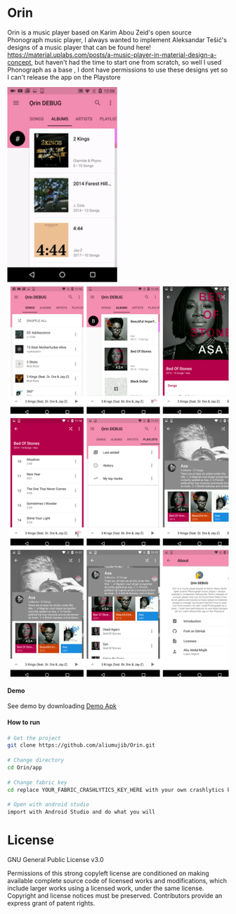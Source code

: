 # Orin
Orin is a music player based on Karim Abou Zeid\'s open source Phonograph music player,
I always wanted to implement  Aleksandar Tešić\'s designs of a music player that can be found here!
https://material.uplabs.com/posts/a-music-player-in-material-design-a-concept, but haven\'t had the time to start one from scratch,
so well I used Phonograph as a base , I dont have permissions to use these designs yet so I can\'t release the app on the Playstore

<img src="SCREENDATA/GIF1.gif" width="250" />
<img src="SCREENDATA/SCREENDATA1.png" width="850" />
<img src="SCREENDATA/SCREENDATA2.png" width="850" />
<img src="SCREENDATA/SCREENDATA3.png" width="850" />

#### Demo

See demo by downloading [Demo Apk](https://github.com/aliumujib/Orin/blob/master/apk/app-debug.apk)

#### How to run
```bash
# Get the project
git clone https://github.com/aliumujib/Orin.git

# Change directory
cd Orin/app

# Change fabric key
cd replace YOUR_FABRIC_CRASHLYTICS_KEY_HERE with your own crashlytics key

# Open with android studio
import with Android Studio and do what you will
```

# License
GNU General Public License v3.0

Permissions of this strong copyleft license are conditioned on making available complete source code of licensed works and modifications, which include larger works using a licensed work, under the same license. Copyright and license notices must be preserved. Contributors provide an express grant of patent rights.

